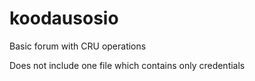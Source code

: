 # koodausosio
Basic forum with CRU operations

Does not include one file which contains only credentials
